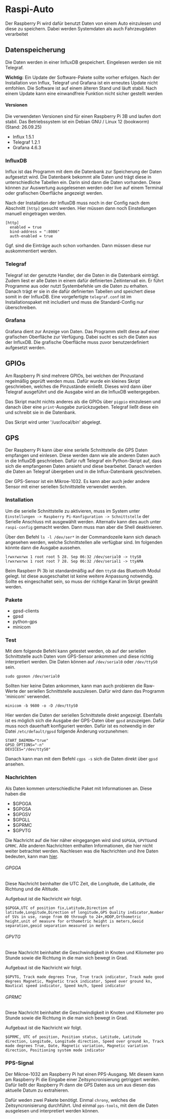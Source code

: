 # Raspi-Auto

Der Raspberry Pi wird dafür benutzt Daten von einem Auto einzulesen und diese zu speichern.
Dabei werden Systemdaten als auch Fahrzeugdaten verarbeitet

## Datenspeicherung

Die Daten werden in einer InfluxDB gespeichert. Eingelesen werden sie mit Telegraf.

**Wichtig:** Ein Update der Software-Pakete sollte vorher erfolgen. Nach der Installation
von Influx, Telegraf und Grafana ist ein erneutes Update nicht emfohlen. Die Software ist
auf einem älteren Stand und läuft stabil. Nach einem Update kann eine einwandfreie Funktion
nicht sicher gestellt werden

#### Versionen

Die verwendeten Versionen sind für einen Raspberry Pi 3B und laufen dort stabil. Das
Betriebssystem ist ein Debian GNU / Linux 12 (bookworm) (Stand: 26.09.25)

- Influx 1.5.1
- Telegraf 1.2.1
- Grafana 4.6.3

### InfluxDB
 
Influx ist das Programm mit dem die Datenbank zur Speicherung der Daten aufgesetzt wird.
Die Datenbank bekommt alle Daten und trägt diese in unterschiedliche Tabellen ein. Darin
sind dann die Daten vorhanden. Diese können zur Auswertung ausgelesenen werden oder live
auf einem Terminal oder grafischen Oberfläche angezeigt werden.

Nach der Installation der InfluxDB muss noch in der Config nach dem Abschnitt `[http]`
gesucht werden. Hier müssen dann noch Einstellungen manuell eingetragen werden.

```
[http]   
  enabled = true   
  bind-address = ":8086"   
  auth-enabled = true
```

Ggf. sind die Einträge auch schon vorhanden. Dann müssen diese nur auskommentiert werden.

### Telegraf

Telegraf ist der genutzte Handler, der die Daten in die Datenbank einträgt. Zudem liest er
alle Daten in einem dafür definierten Zeitintervall ein. Er führt Programme aus oder nutzt
Systembefehle um die Daten zu erhalten. Danach trägt er sie in die dafür definierten
Tabellen und speichert diese somit in der InfluxDB. Eine vorgefertigte `telegraf.conf` ist
im Installationspaket mit includiert und muss die Standard-Config nur überschreiben.

### Grafana

Grafana dient zur Anzeige von Daten. Das Programm stellt diese auf einer grafischen
Oberfläche zur Verfügung. Dabei sucht es sich die Daten aus der InfluxDB. Die grafische
Oberfläche muss zuvor benutzerdefiniert aufgesetzt werden.

## GPIOs

Am Raspberry Pi sind mehrere GPIOs, bei welchen der Pinzustand regelmäßig geprüft werden
muss. Dafür wurde ein kleines Skript geschrieben, welches die Pinzustände einließt. Dieses
wird dann über Telegraf ausgeführt und die Ausgabe wird an die InfluxDB weitergegeben.

Das Skript macht nichts anderes als die GPIOs über `pigpio` einzulesen und danach über eine
`print`-Ausgabe zurückzugeben. Telegraf ließt diese ein und schreibt sie in die Datenbank.

Das Skript wird unter '/usr/local/bin' abgelegt.

## GPS

Der Raspberry Pi kann über eine serielle Schnittstelle die GPS Daten empfangen und einlesen.
Diese werden dann wie alle anderen Daten auch in die InfluxDB geschrieben. Dafür ruft
Telegraf ein Python-Skript auf, dass sich die empfangenen Daten ansieht und diese bearbeitet.
Danach werden die Daten an Telegraf übergeben und in die Influx-Datenbank geschrieben.

Der GPS-Sensor ist ein Mikroe-1032. Es kann aber auch jeder andere Sensor mit einer
seriellen Schnittstelle verwendet werden.

### Installation

Um die serielle Schnittstelle zu aktivieren, muss im System unter `Einstellungen ->
Raspberry Pi-Konfiguration -> Schnittstelle` der Serielle Anschluss mit ausgewählt werden.
Alternativ kann dies auch unter `raspi-config` gemacht werden. Dann muss man aber die Shell
deaktivieren.

Über den Befehl `ls -l /dev/ser*` in der Commandozeile kann sich danach angesehen werden,
welche Schnittstellen alle verfügbar sind. Im folgenden könnte dann die Ausgabe aussehen.

```
lrwxrwxrwx 1 root root 5 28. Sep 06:32 /dev/serial0 -> ttyS0
lrwxrwxrwx 1 root root 7 28. Sep 06:32 /dev/serial1 -> ttyAMA
```

Beim Raspberr Pi 3b ist standardmäßig auf den `ttyS0` das Bluetooth Modul gelegt. Ist diese
ausgeschaltet ist keine weitere Anpassung notwendig. Sollte es eingeschaltet sein, so muss
der richtige Kanal im Skript gewählt werden.

### Pakete

- gpsd-clients
- gpsd
- python-gps
- minicom

### Test

Mit dem folgende Befehl kann getestet werden, ob auf der seriellen Schnittstelle auch Daten
vom GPS-Sensor ankommen und diese richtig interpretiert werden. Die Daten können auf
`/dev/serial0` oder `/dev/ttyS0` sein.

```
sudo gpsmon /dev/serial0
```

Sollten hier keine Daten ankommen, kann man auch probieren die Raw-Werte der seriellen
Schnittstelle auszulesen. Dafür wird dann das Programm 'minicom' verwendet.

```
minicom -b 9600 -o -D /dev/ttyS0
```

Hier werden die Daten der seriellen Schnittstelle direkt angezeigt. Ebenfalls ist es möglich
sich die Ausgabe der GPS-Daten über `gpsd` anzuzeigen. Dafür muss noch dauerhaft konfiguriert
werden. Dafür ist es notwendig in der Datei `/etc/default/gpsd` folgende Änderung vorzunehmen:

```
START_DAEMON="true"
GPSD_OPTIONS="-n"
DEVICES="/dev/ttyS0"
```

Danach kann man mit dem Befehl `cgps -s` sich die Daten direkt über `gpsd` ansehen.

### Nachrichten

Als Daten kommen unterschiedliche Paket mit Informationen an. Diese haben die 

- $GPGGA
- $GPGSA
- $GPGSV
- $GPGLL
- $GPRMC
- $GPVTG

Die Nachricht auf die hier näher eingegangen wird sind `$GPGGA`, `GPVTG`und `GPRMC`. Alle
anderen Nachrichten enthalten Informationen, die hier nicht weiter betrachtet werden.
Nachlesen was die Nachrichten und ihre Daten bedeuten, kann man [hier](https://aprs.gids.nl/nmea/).

###### GPGGA

Diese Nachricht beinhalter die UTC Zeit, die Longitude, die Latitude, die Richtung und die
Altitude.

Aufgebaut ist die Nachricht wir folgt.

```
$GPGGA,UTC of position fix,Latitude,Direction of latitude,Longitude,Direction of longitude,GPS Quality indicator,Number of SVs in use, range from 00 through to 24+,HDOP,Orthometric height,unit of measure for orthometric height is meters,Geoid separation,geoid separation measured in meters
```

###### GPVTG

Diese Nachricht beinhaltet die Geschwindigkeit in Knoten und Kilometer pro Stunde sowie
die Richtung in die man sich bewegt in Grad.

Aufgebaut ist die Nachricht wir folgt.

```
$GPVTG, Track made degrees True, True track indicator, Track made good degrees Magnetic, Magnetic track indicator, Speed over ground kn, Nautical speed indicator, Speed km/h, Speed indicator
```

###### GPRMC

Diese Nachricht beinhaltet die Geschwindigkeit in Knoten und Kilometer pro Stunde sowie
die Richtung in die man sich bewegt in Grad.

Aufgebaut ist die Nachricht wir folgt.

```
$GPRMC, UTC of position, Position status, Latitude, Latitude direction, Longitude, Longitude direction, Speed over ground kn, Track made degrees True, Date, Magnetic variation, Magnetic variation direction, Positioning system mode indicator
```

### PPS-Signal

Der Mikroe-1032 am Raspberry Pi hat einen PPS-Ausgang. Mit diesem kann am Raspberry Pi die
Eingabe einer Zeitsyncronisierung getriggert werden. Dafür ließt der Raspberry Pi dann die
GPS Daten aus um aus diesen das aktuelle Datum zu extrahieren.

Dafür weden zwei Pakete benötigt. Einmal `chrony`, welches die Zeitsyncronisierung durchführt.
Und einmal `pps-tools`, mit dem die Daten ausgelesen und interpretiert werden können.